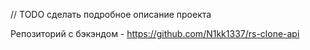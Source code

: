 // TODO сделать подробное описание проекта

Репозиторий с бэкэндом - https://github.com/N1kk1337/rs-clone-api
